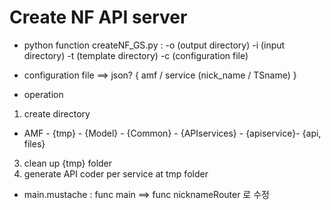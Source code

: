 # Create NF API server
- python function
createNF_GS.py : -o (output directory) -i (input directory) -t (template directory) -c (configuration file)

- configuration file ==> json?
{ amf / service (nick_name / TSname) }

- operation
1. create directory 
- AMF - {tmp} 
      - {Model} 
      - {Common} 
      - {APIservices} - {apiservice}- {api, files}
3. clean up {tmp} folder
4. generate API coder per service at tmp folder
  -  main.mustache : func main ==> func nicknameRouter 로 수정

